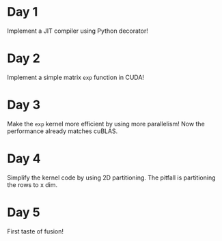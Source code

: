 # Day 1
Implement a JIT compiler using Python decorator!

# Day 2
Implement a simple matrix `exp` function in CUDA!

# Day 3
Make the `exp` kernel more efficient by using more parallelism! Now the performance already matches cuBLAS.

# Day 4
Simplify the kernel code by using 2D partitioning. The pitfall is partitioning the rows to x dim.

# Day 5
First taste of fusion!
